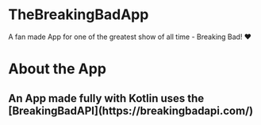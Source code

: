 # TheBreakingBadApp
A fan made App for one of the greatest show of all time - Breaking Bad! ❤️

# About the App
<h2>An App made fully with Kotlin uses the [BreakingBadAPI](https://breakingbadapi.com/)</h2>
